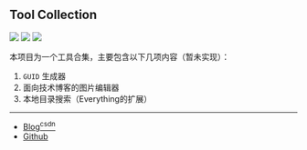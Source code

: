 ## Tool Collection

![](https://img.shields.io/badge/.NET%20Framework-4.5-brightgreen.svg)
![](https://img.shields.io/badge/ide-VS%20Code%202017-rosybrown.svg)
![](https://img.shields.io/badge/v-0.0.1-darksalmon.svg)

本项目为一个工具合集，主要包含以下几项内容（暂未实现）：

1. `GUID` 生成器
2. 面向技术博客的图片编辑器
3. 本地目录搜索（Everything的扩展）

------------

- [Blog<sup>csdn</sup>](https://qwhai.blog.csdn.net/)
- [Github](https://github.com/qwhaib)